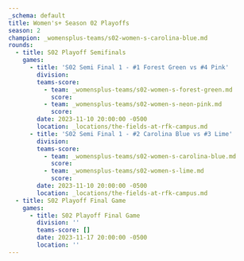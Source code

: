 ```yaml
---
_schema: default
title: Women's+ Season 02 Playoffs
season: 2
champion: _womensplus-teams/s02-women-s-carolina-blue.md
rounds:
  - title: S02 Playoff Semifinals
    games:
      - title: 'S02 Semi Final 1 - #1 Forest Green vs #4 Pink'
        division:
        teams-score:
          - team: _womensplus-teams/s02-women-s-forest-green.md
            score:
          - team: _womensplus-teams/s02-women-s-neon-pink.md
            score:
        date: 2023-11-10 20:00:00 -0500
        location: _locations/the-fields-at-rfk-campus.md
      - title: 'S02 Semi Final 1 - #2 Carolina Blue vs #3 Lime'
        division:
        teams-score:
          - team: _womensplus-teams/s02-women-s-carolina-blue.md
            score:
          - team: _womensplus-teams/s02-women-s-lime.md
            score:
        date: 2023-11-10 20:00:00 -0500
        location: _locations/the-fields-at-rfk-campus.md
  - title: S02 Playoff Final Game
    games:
      - title: S02 Playoff Final Game
        division: ''
        teams-score: []
        date: 2023-11-17 20:00:00 -0500
        location: ''
---
```

